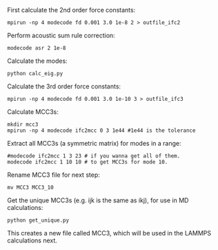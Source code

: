 First calculate the 2nd order force constants:

    mpirun -np 4 modecode fd 0.001 3.0 1e-8 2 > outfile_ifc2

Perform acoustic sum rule correction:

    modecode asr 2 1e-8

Calculate the modes:

    python calc_eig.py

Calculate the 3rd order force constants:

    mpirun -np 4 modecode fd 0.001 3.0 1e-10 3 > outfile_ifc3

Calculate MCC3s:

    mkdir mcc3
    mpirun -np 4 modecode ifc2mcc 0 3 1e44 #1e44 is the tolerance

Extract all MCC3s (a symmetric matrix) for modes in a range:

    #modecode ifc2mcc 1 3 23 # if you wanna get all of them.
    modecode ifc2mcc 1 10 10 # to get MCC3s for mode 10.

Rename MCC3 file for next step:

    mv MCC3 MCC3_10

Get the unique MCC3s (e.g. ijk is the same as ikj), for use in MD calculations:

    python get_unique.py

This creates a new file called MCC3, which will be used in the LAMMPS calculations next.


